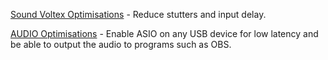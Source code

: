 [Sound Voltex Optimisations](https://github.com/SakifX9/Rhythm-Game-Optimisations/blob/main/Sound%20Voltex%20%E3%82%B3%E3%83%8A%E3%82%B9%E3%83%86/Sound%20Voltex%20Optimisations.md) - Reduce stutters and input delay.

[AUDIO Optimisations](https://github.com/SakifX9/Rhythm-Game-Optimisations/blob/main/Voicemeeter/How%20to%20setup%20Voicemeeter%20for%20Rhythm%20Games.md) - Enable ASIO on any USB device for low latency and be able to output the audio to programs such as OBS.
